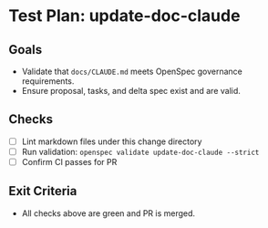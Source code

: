 # Test Plan: update-doc-claude

## Goals
- Validate that `docs/CLAUDE.md` meets OpenSpec governance requirements.
- Ensure proposal, tasks, and delta spec exist and are valid.

## Checks
- [ ] Lint markdown files under this change directory
- [ ] Run validation: `openspec validate update-doc-claude --strict`
- [ ] Confirm CI passes for PR

## Exit Criteria
- All checks above are green and PR is merged.
